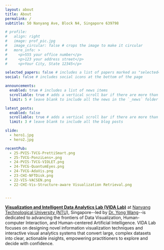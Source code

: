```yaml
---
layout: about
title: About
permalink: /
subtitle: 50 Nanyang Ave, Block N4, Singapore 639798

# profile:
#   align: right
#   image: prof_pic.jpg
#   image_circular: false # crops the image to make it circular
#   more_info: >
#     <p>555 your office number</p>
#     <p>123 your address street</p>
#     <p>Your City, State 12345</p>

selected_papers: false # includes a list of papers marked as "selected={true}"
social: false # includes social icons at the bottom of the page

announcements:
  enabled: true # includes a list of news items
  scrollable: true # adds a vertical scroll bar if there are more than 3 news items
  limit: 5 # leave blank to include all the news in the `_news` folder

latest_posts:
  enabled: false
  scrollable: true # adds a vertical scroll bar if there are more than 3 new posts items
  limit: 3 # leave blank to include all the blog posts

slide:
  - hero1.jpg
  - hero2.jpg

recentPub:
  - 25-PVIS-TVCG-PrettiSmart.png
  - 25-TVCG-PonziLens+.png
  - 24-PVIS-TVCG-VIOLET.png
  - 24-TVCG-QuantumEyes.png
  - 24-TVCG-AdaVis.png
  - 23-CHI-NFTDisk.png
  - 22-VIS-VACSEN.png
  - 22-CHI-Vis-Structure-aware Visualization Retrieval.png


---
```


<!-- 在 index.md 或其他页面插入以下代码 -->
<!-- <div style="text-align: center;">
  <img src="{{ '/assets/img/custom/banner.jpg' | relative_url }}" alt="Banner Image" style="width: 100%; max-width: 1200px; height: auto; border-radius: 10px; box-shadow: 0 4px 8px rgba(0,0,0,0.2); margin-bottom: 2rem;" />
</div> -->


[**Visualization and Intelligent Data Analytics Lab (VIDA Lab)**](https://vida-lab.org/) at [Nanyang Technological University (NTU)](https://www.ntu.edu.sg/), Singapore--led by [Dr. Yong Wang](https://yong-wang.org/)--is dedicated to advancing the frontiers of Data Visualization, Human-computer Interaction, and Human-centered Artificial Intelligence.
VIDA Lab focuses on designing novel information visualization techniques and interactive visual analytics systems that convert large, complex datasets into clear, actionable insights, empowering practitioners to explore and decide with confidence.

